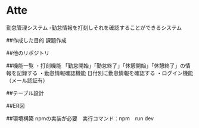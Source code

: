 # Atte
勤怠管理システム
-勤怠情報を打刻しそれを確認することができるシステム

##作成した目的
課題作成

##他のリポジトリ

##機能一覧
・打刻機能
 「勤怠開始」「勤怠終了」「休憩開始」「休憩終了」の情報を記録する
・勤怠情報確認機能
  日付別に勤怠情報を確認する
・ログイン機能（メール認証有）

##テーブル設計

##ER図

##環境構築
npmの実装が必要　実行コマンド：npm　run dev
